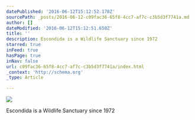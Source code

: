 ```yaml
---
datePublished: '2016-06-12T15:12:52.178Z'
sourcePath: _posts/2016-06-12-c09fac36-65f8-4cc7-af7c-c3b5d3f7741a.md
author: []
dateModified: '2016-06-12T15:12:51.650Z'
title: ''
description: Escondida is a Wildlife Sanctuary since 1972
starred: true
inFeed: true
hasPage: true
inNav: false
url: c09fac36-65f8-4cc7-af7c-c3b5d3f7741a/index.html
_context: 'http://schema.org'
_type: Article

---
```

![](https://the-grid-user-content.s3-us-west-2.amazonaws.com/befe6205-21f6-44fa-a02f-a488ed62d3c8.jpg)

Escondida is a Wildlife Sanctuary since 1972